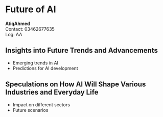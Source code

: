 # Future of AI

**AtiqAhmed**  
Contact: 03462677635  
Log: AA

## Insights into Future Trends and Advancements
- Emerging trends in AI
- Predictions for AI development

## Speculations on How AI Will Shape Various Industries and Everyday Life
- Impact on different sectors
- Future scenarios

